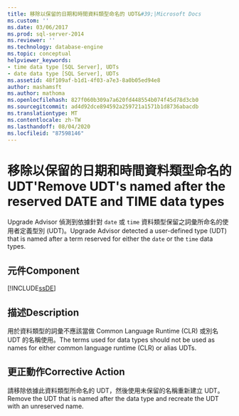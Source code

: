 ```yaml
---
title: 移除以保留的日期和時間資料類型命名的 UDT&#39;|Microsoft Docs
ms.custom: ''
ms.date: 03/06/2017
ms.prod: sql-server-2014
ms.reviewer: ''
ms.technology: database-engine
ms.topic: conceptual
helpviewer_keywords:
- time data type [SQL Server], UDTs
- date data type [SQL Server], UDTs
ms.assetid: 48f109af-b1d1-4f03-a7e3-8a0b05ed94e8
author: mashamsft
ms.author: mathoma
ms.openlocfilehash: 827f060b309a7a620fd448554b074f45d78d3cb0
ms.sourcegitcommit: ad4d92dce894592a259721a1571b1d8736abacdb
ms.translationtype: MT
ms.contentlocale: zh-TW
ms.lasthandoff: 08/04/2020
ms.locfileid: "87598146"
---
```

# <a name="remove-udt39s-named-after-the-reserved-date-and-time-data-types"></a><span data-ttu-id="81702-102">移除以保留的日期和時間資料類型命名的 UDT&#39;</span><span class="sxs-lookup"><span data-stu-id="81702-102">Remove UDT&#39;s named after the reserved DATE and TIME data types</span></span>
  <span data-ttu-id="81702-103">Upgrade Advisor 偵測到依據針對 `date` 或 `time` 資料類型保留之詞彙所命名的使用者定義型別 (UDT)。</span><span class="sxs-lookup"><span data-stu-id="81702-103">Upgrade Advisor detected a user-defined type (UDT) that is named after a term reserved for either the `date` or the `time` data types.</span></span>  
  
## <a name="component"></a><span data-ttu-id="81702-104">元件</span><span class="sxs-lookup"><span data-stu-id="81702-104">Component</span></span>  
 [!INCLUDE[ssDE](../../includes/ssde-md.md)]  
  
## <a name="description"></a><span data-ttu-id="81702-105">描述</span><span class="sxs-lookup"><span data-stu-id="81702-105">Description</span></span>  
 <span data-ttu-id="81702-106">用於資料類型的詞彙不應該當做 Common Language Runtime (CLR) 或別名 UDT 的名稱使用。</span><span class="sxs-lookup"><span data-stu-id="81702-106">The terms used for data types should not be used as names for either common language runtime (CLR) or alias UDTs.</span></span>  
  
## <a name="corrective-action"></a><span data-ttu-id="81702-107">更正動作</span><span class="sxs-lookup"><span data-stu-id="81702-107">Corrective Action</span></span>  
 <span data-ttu-id="81702-108">請移除依據此資料類型所命名的 UDT，然後使用未保留的名稱重新建立 UDT。</span><span class="sxs-lookup"><span data-stu-id="81702-108">Remove the UDT that is named after the data type and recreate the UDT with an unreserved name.</span></span>  
  
  

